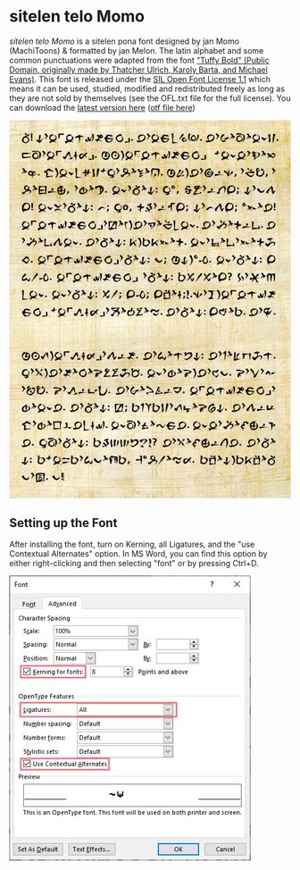 # sitelen telo Momo
_sitelen telo Momo_ is a sitelen pona font designed by jan Momo (MachiToons) &amp; formatted by jan Melon. The latin alphabet and some common punctuations were adapted from the font ["Tuffy Bold" (Public Domain, originally made by Thatcher Ulrich, Karoly Barta, and Michael Evans)](http://www.publicdomainfiles.com/show_file.php?id=13486239291657). This font is released under the [SIL Open Font License 1.1](https://scripts.sil.org/cms/scripts/page.php?site_id=nrsi&id=OFL) which means it can be used, studied, modified and redistributed freely as long as they are not sold by themselves (see the OFL.txt file for the full license). You can download the [latest version here](https://github.com/janMelon/sitelen-telo-Momo/blob/main/font-files/sitelen-telo-Momo-1.03.ttf) ([otf file here](https://github.com/janMelon/sitelen-telo-Momo/blob/main/font-files/sitelen-telo-Momo-1.03.otf))

![sample](misc/sample.png)

## Setting up the Font
After installing the font, turn on Kerning, all Ligatures, and the "use Contextual Alternates" option. In MS Word, you can find this option by either right-clicking and then selecting "font" or by pressing Ctrl+D. 

![font set up](https://github.com/janMelon/linjawawa/blob/main/misc/initial-settings.png)
